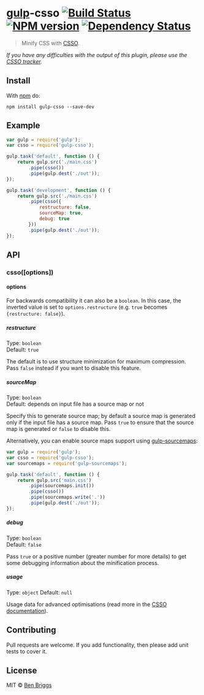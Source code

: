 # [gulp](https://github.com/gulpjs/gulp)-csso [![Build Status](https://travis-ci.org/ben-eb/gulp-csso.svg?branch=master)](https://travis-ci.org/ben-eb/gulp-csso) [![NPM version](https://badge.fury.io/js/gulp-csso.svg)](http://badge.fury.io/js/gulp-csso) [![Dependency Status](https://img.shields.io/david/ben-eb/gulp-csso.svg)](https://david-dm.org/ben-eb/gulp-csso)

> Minify CSS with [CSSO](https://www.npmjs.com/package/csso).

*If you have any difficulties with the output of this plugin, please use
the [CSSO tracker](https://github.com/css/csso/issues).*

## Install

With [npm](https://www.npmjs.com/package/gulp-csso) do:

```
npm install gulp-csso --save-dev
```

## Example

```js
var gulp = require('gulp');
var csso = require('gulp-csso');

gulp.task('default', function () {
    return gulp.src('./main.css')
        .pipe(csso())
        .pipe(gulp.dest('./out'));
});

gulp.task('development', function () {
    return gulp.src('./main.css')
        .pipe(csso({
            restructure: false,
            sourceMap: true,
            debug: true
        }))
        .pipe(gulp.dest('./out'));
});
```

## API

### csso([options])

#### options

For backwards compatibility it can also be a `boolean`. In this case, the
inverted value is set to `options.restructure`
(e.g. `true` becomes `{restructure: false}`).

##### restructure

Type: `boolean`  
Default: `true`

The default is to use structure minimization for maximum compression.
Pass `false` instead if you want to disable this feature.

##### sourceMap

Type: `boolean`  
Default: depends on input file has a source map or not

Specify this to generate source map; by default a source map is generated only
if the input file has a source map. Pass `true` to ensure that the source map
is generated or `false` to disable this.

Alternatively, you can enable source maps support using [gulp-sourcemaps]:

[gulp-sourcemaps]: https://github.com/floridoo/gulp-sourcemaps

```js
var gulp = require('gulp');
var csso = require('gulp-csso');
var sourcemaps = require('gulp-sourcemaps');

gulp.task('default', function () {
    return gulp.src('main.css')
        .pipe(sourcemaps.init())
        .pipe(csso())
        .pipe(sourcemaps.write('.'))
        .pipe(gulp.dest('./out'));
});
```

##### debug

Type: `boolean`  
Default: `false`

Pass `true` or a positive number (greater number for more details) to get some
debugging information about the minification process.

##### usage

Type: `object`
Default: `null`

Usage data for advanced optimisations (read more in the [CSSO documentation](https://github.com/css/csso#usage-data)).

## Contributing

Pull requests are welcome. If you add functionality, then please add unit tests
to cover it.

## License

MIT © [Ben Briggs](http://beneb.info)
